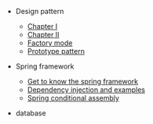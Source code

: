 - Design pattern

  - [Chapter I](en/第一章节.md)
  - [Chapter II](en/第二章节.md)
  - [Factory mode](en/第一章节.md)
  - [Prototype pattern](en/第一章节.md)

- Spring framework

  - [Get to know the spring framework](spring/初识Spring框架.md)
  - [Dependency injection and examples](spring/初识Spring框架.md)
  - [Spring conditional assembly](spring/初识Spring框架.md)

- database